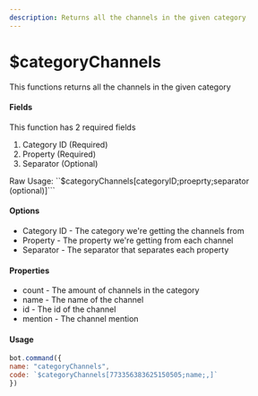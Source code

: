 ```yaml
---
description: Returns all the channels in the given category 
---
```


# $categoryChannels

This functions returns all the channels in the given category

#### Fields

This function has 2 required fields

1. Category ID \(Required\)
2. Property \(Required\)
3. Separator \(Optional\)

Raw Usage: ``$categoryChannels[categoryID;proeprty;separator (optional)]```

#### Options

* Category ID - The category we're getting the channels from
* Property - The property we're getting from each channel
* Separator - The separator that separates each property

#### Properties

* count - The amount of channels in the category
* name - The name of the channel
* id - The id of the channel
* mention - The channel mention

#### Usage

```javascript
bot.command({
name: "categoryChannels",
code: `$categoryChannels[773356383625150505;name;,]`
})
```

